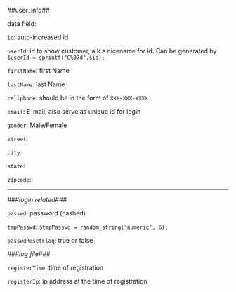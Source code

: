 ##user_info##

data field:

`id`: auto-increased id

`userId`: id to show customer, a.k.a nicename for id. Can be generated by `$userId = sprintf("C%07d",$id);`

`firstName`: first Name

`lastName`: last Name

`cellphone`: should be in the form of `XXX-XXX-XXXX`

`email`: E-mail, also serve as unique id for login

`gender`: Male/Female

`street`:

`city`:

`state`:

`zipcode`:

---

###_login related_###

`passwd`: password (hashed)

`tmpPasswd`: `$tmpPasswd = random_string('numeric', 6);`

`passwdResetFlag`: true or false

###_log file_###

`registerTime`: time of registration

`registerIp`: ip address at the time of registration

